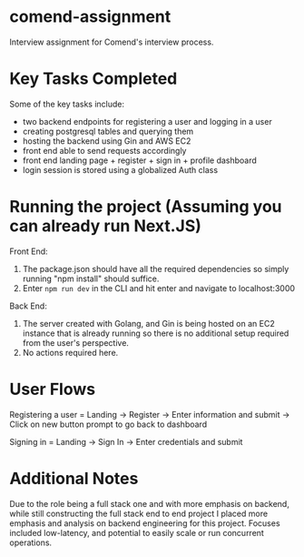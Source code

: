 # comend-assignment
Interview assignment for Comend's interview process.

# Key Tasks Completed
Some of the key tasks include: 
- two backend endpoints for registering a user and logging in a user
- creating postgresql tables and querying them
- hosting the backend using Gin and AWS EC2
- front end able to send requests accordingly
- front end landing page + register + sign in + profile dashboard
- login session is stored using a globalized Auth class

# Running the project (Assuming you can already run Next.JS)
Front End:
1. The package.json should have all the required dependencies so simply running "npm install" should suffice.
2. Enter `npm run dev` in the CLI and hit enter and navigate to localhost:3000

Back End:
1. The server created with Golang, and Gin is being hosted on an EC2 instance that is already running so there is no additional setup required from the user's perspective.
2. No actions required here.

# User Flows
Registering a user = Landing -> Register -> Enter information and submit -> Click on new button prompt to go back to dashboard

Signing in = Landing -> Sign In -> Enter credentials and submit

# Additional Notes
Due to the role being a full stack one and with more emphasis on backend, while still constructing the full stack end to end project I placed more emphasis and analysis on backend engineering for this project. Focuses included low-latency, and potential to easily scale or run concurrent operations.       
